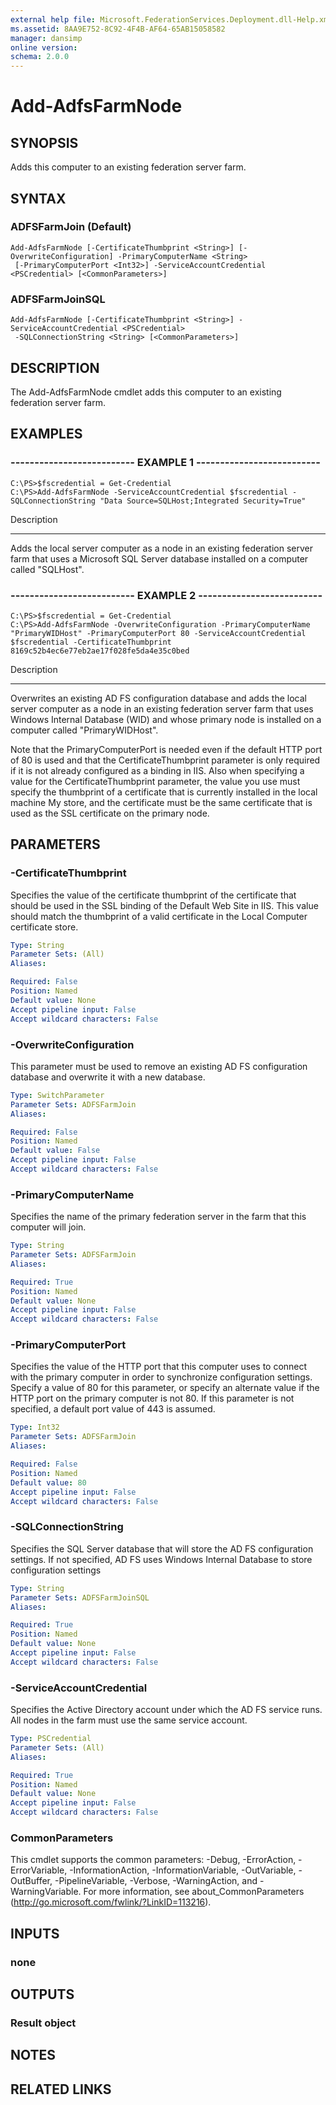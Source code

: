 ```yaml
---
external help file: Microsoft.FederationServices.Deployment.dll-Help.xml
ms.assetid: 8AA9E752-8C92-4F4B-AF64-65AB15058582
manager: dansimp
online version: 
schema: 2.0.0
---
```


# Add-AdfsFarmNode

## SYNOPSIS
Adds this computer to an existing federation server farm.

## SYNTAX

### ADFSFarmJoin (Default)
```
Add-AdfsFarmNode [-CertificateThumbprint <String>] [-OverwriteConfiguration] -PrimaryComputerName <String>
 [-PrimaryComputerPort <Int32>] -ServiceAccountCredential <PSCredential> [<CommonParameters>]
```

### ADFSFarmJoinSQL
```
Add-AdfsFarmNode [-CertificateThumbprint <String>] -ServiceAccountCredential <PSCredential>
 -SQLConnectionString <String> [<CommonParameters>]
```

## DESCRIPTION
The Add-AdfsFarmNode cmdlet adds this computer to an existing federation server farm.

## EXAMPLES

### -------------------------- EXAMPLE 1 --------------------------
```
C:\PS>$fscredential = Get-Credential
C:\PS>Add-AdfsFarmNode -ServiceAccountCredential $fscredential -SQLConnectionString "Data Source=SQLHost;Integrated Security=True"
```

Description

-----------

Adds the local server computer as a node in an existing federation server farm that uses a Microsoft SQL Server database installed on a computer called "SQLHost".

### -------------------------- EXAMPLE 2 --------------------------
```
C:\PS>$fscredential = Get-Credential
C:\PS>Add-AdfsFarmNode -OverwriteConfiguration -PrimaryComputerName "PrimaryWIDHost" -PrimaryComputerPort 80 -ServiceAccountCredential $fscredential -CertificateThumbprint 8169c52b4ec6e77eb2ae17f028fe5da4e35c0bed
```

Description

-----------

Overwrites an existing AD FS configuration database and adds the local server computer as a node in an existing federation server farm that uses Windows Internal Database (WID) and whose primary node is installed on a computer called "PrimaryWIDHost".

Note that the PrimaryComputerPort is needed even if the default HTTP port of 80 is used and that the CertificateThumbprint parameter is only required if it is not already configured as a binding in IIS.
Also when specifying a value for the CertificateThumbprint parameter, the value you use must specify the thumbprint of a certificate that is currently installed in the local machine My store, and the certificate must be the same certificate that is used as the SSL certificate on the primary node.

## PARAMETERS

### -CertificateThumbprint
Specifies the value of the certificate thumbprint of the certificate that should be used in the SSL binding of the Default Web Site in IIS.
This value should match the thumbprint of a valid certificate in the Local Computer certificate store.

```yaml
Type: String
Parameter Sets: (All)
Aliases: 

Required: False
Position: Named
Default value: None
Accept pipeline input: False
Accept wildcard characters: False
```

### -OverwriteConfiguration
This parameter must be used to remove an existing AD FS configuration database and overwrite it with a new database.

```yaml
Type: SwitchParameter
Parameter Sets: ADFSFarmJoin
Aliases: 

Required: False
Position: Named
Default value: False
Accept pipeline input: False
Accept wildcard characters: False
```

### -PrimaryComputerName
Specifies the name of the primary federation server in the farm that this computer will join.

```yaml
Type: String
Parameter Sets: ADFSFarmJoin
Aliases: 

Required: True
Position: Named
Default value: None
Accept pipeline input: False
Accept wildcard characters: False
```

### -PrimaryComputerPort
Specifies the value of the HTTP port that this computer uses to connect with the primary computer in order to synchronize configuration settings.
Specify a value of 80 for this parameter, or specify an alternate value if the HTTP port on the primary computer is not 80.
If this parameter is not specified, a default port value of 443 is assumed.

```yaml
Type: Int32
Parameter Sets: ADFSFarmJoin
Aliases: 

Required: False
Position: Named
Default value: 80
Accept pipeline input: False
Accept wildcard characters: False
```

### -SQLConnectionString
Specifies the SQL Server database that will store the AD FS configuration settings.
If not specified, AD FS uses Windows Internal Database to store configuration settings

```yaml
Type: String
Parameter Sets: ADFSFarmJoinSQL
Aliases: 

Required: True
Position: Named
Default value: None
Accept pipeline input: False
Accept wildcard characters: False
```

### -ServiceAccountCredential
Specifies the Active Directory account under which the AD FS service runs.
All nodes in the farm must use the same service account.

```yaml
Type: PSCredential
Parameter Sets: (All)
Aliases: 

Required: True
Position: Named
Default value: None
Accept pipeline input: False
Accept wildcard characters: False
```

### CommonParameters
This cmdlet supports the common parameters: -Debug, -ErrorAction, -ErrorVariable, -InformationAction, -InformationVariable, -OutVariable, -OutBuffer, -PipelineVariable, -Verbose, -WarningAction, and -WarningVariable. For more information, see about_CommonParameters (http://go.microsoft.com/fwlink/?LinkID=113216).

## INPUTS

### none

## OUTPUTS

### Result object

## NOTES

## RELATED LINKS

